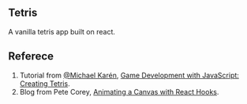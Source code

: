## Tetris
A vanilla tetris app built on react.

## Referece
1. Tutorial from [@Michael Karén](https://github.com/melcor76), [Game Development with JavaScript: Creating Tetris](https://www.educative.io/courses/game-development-js-tetris).
2. Blog from Pete Corey, [Animating a Canvas with React Hooks](http://www.petecorey.com/blog/2019/08/19/animating-a-canvas-with-react-hooks/).


